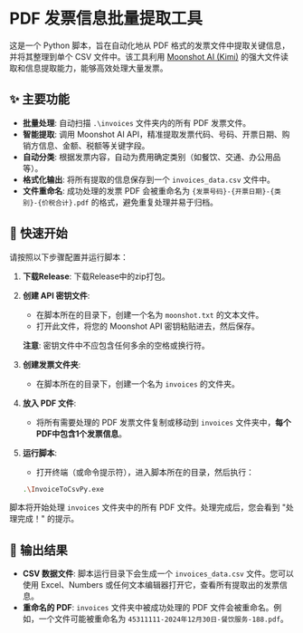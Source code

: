 # PDF 发票信息批量提取工具

这是一个 Python 脚本，旨在自动化地从 PDF 格式的发票文件中提取关键信息，并将其整理到单个 CSV 文件中。该工具利用 [Moonshot AI (Kimi)](https://www.moonshot.cn/) 的强大文件读取和信息提取能力，能够高效处理大量发票。

## ✨ 主要功能

  - **批量处理**: 自动扫描 `.\invoices` 文件夹内的所有 PDF 发票文件。
  - **智能提取**: 调用 Moonshot AI API，精准提取发票代码、号码、开票日期、购销方信息、金额、税额等关键字段。
  - **自动分类**: 根据发票内容，自动为费用确定类别（如餐饮、交通、办公用品等）。
  - **格式化输出**: 将所有提取的信息保存到一个 `invoices_data.csv` 文件中。
  - **文件重命名**: 成功处理的发票 PDF 会被重命名为 `{发票号码}-{开票日期}-{类别}-{价税合计}.pdf` 的格式，避免重复处理并易于归档。

## 🚀 快速开始

请按照以下步骤配置并运行脚本：

1.  **下载Release**: 下载Release中的zip打包。

2.  **创建 API 密钥文件**:

      - 在脚本所在的目录下，创建一个名为 `moonshot.txt` 的文本文件。
      - 打开此文件，将您的 Moonshot API 密钥粘贴进去，然后保存。

    **注意**: 密钥文件中不应包含任何多余的空格或换行符。

3.  **创建发票文件夹**:

      - 在脚本所在的目录下，创建一个名为 `invoices` 的文件夹。

4.  **放入 PDF 文件**:

      - 将所有需要处理的 PDF 发票文件复制或移动到 `invoices` 文件夹中，**每个PDF中包含1个发票信息**。

5.  **运行脚本**:

      - 打开终端（或命令提示符），进入脚本所在的目录，然后执行：

    <!-- end list -->

    ```bash
    .\InvoiceToCsvPy.exe
    ```

脚本将开始处理 `invoices` 文件夹中的所有 PDF 文件。处理完成后，您会看到 "处理完成！" 的提示。

## 📄 输出结果

  - **CSV 数据文件**: 脚本运行目录下会生成一个 `invoices_data.csv` 文件。您可以使用 Excel、Numbers 或任何文本编辑器打开它，查看所有提取出的发票信息。
  - **重命名的 PDF**: `invoices` 文件夹中被成功处理的 PDF 文件会被重命名。例如，一个文件可能被重命名为 `45311111-2024年12月30日-餐饮服务-188.pdf`。
